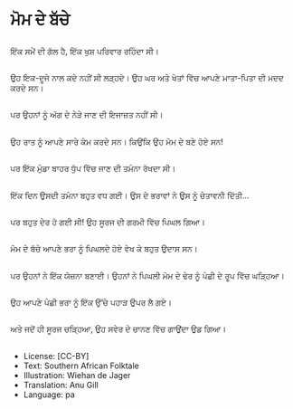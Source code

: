 # ਮੋਮ ਦੇ ਬੱਚੇ

##
ਇੱਕ ਸਮੇਂ ਦੀ ਗੱਲ ਹੈ, ਇੱਕ ਖੁਸ਼ ਪਰਿਵਾਰ ਰਹਿੰਦਾ ਸੀ।

##
ਉਹ ਇਕ-ਦੂਜੇ ਨਾਲ ਕਦੇ ਨਹੀਂ ਸੀ ਲੜ੍ਹਦੇ। ਉਹ ਘਰ ਅਤੇ ਖੇਤਾਂ ਵਿੱਚ ਆਪਣੇ ਮਾਤਾ-ਪਿਤਾ ਦੀ ਮਦਦ ਕਰਦੇ ਸਨ।

##
ਪਰ ਉਹਨਾਂ ਨੂੰ ਅੱਗ ਦੇ ਨੇੜੇ ਜਾਣ ਦੀ ਇਜਾਜ਼ਤ ਨਹੀਂ ਸੀ।

##
ਉਹ ਰਾਤ ਨੂੰ ਆਪਣੇ ਸਾਰੇ ਕੰਮ ਕਰਦੇ ਸਨ। ਕਿਉਂਕਿ ਉਹ ਮੋਮ ਦੇ ਬਣੇ ਹੋਏ ਸਨ!

##
ਪਰ ਇੱਕ ਮੁੰਡਾ ਬਾਹਰ ਧੁੱਪ ਵਿੱਚ ਜਾਣ ਦੀ ਤਮੰਨਾ ਰੱਖਦਾ ਸੀ।

##
ਇੱਕ ਦਿਨ ਉਸਦੀ ਤਮੰਨਾ ਬਹੁਤ ਵਧ ਗਈ। ਉਸ ਦੇ ਭਰਾਵਾਂ ਨੇ ਉਸ ਨੂੰ ਚੇਤਾਵਨੀ ਦਿੱਤੀ…

##
ਪਰ ਬਹੁਤ ਦੇਰ ਹੋ ਗਈ ਸੀ! ਉਹ ਸੂਰਜ ਦੀ ਗਰਮੀ ਵਿੱਚ ਪਿਘਲ ਗਿਆ।

##
ਮੋਮ ਦੇ ਬੱਚੇ ਆਪਣੇ ਭਰਾ ਨੂੰ ਪਿਘਲਦੇ ਹੋਏ ਵੇਖ ਕੇ ਬਹੁਤ ਉਦਾਸ ਸਨ।

##
ਪਰ ਉਹਨਾਂ ਨੇ ਇੱਕ ਯੋਜ਼ਨਾ ਬਣਾਈ। ਉਹਨਾਂ ਨੇ ਪਿਘਲੀ ਮੋਮ ਦੇ ਢੇਰ ਨੂੰ ਪੰਛੀ ਦੇ ਰੂਪ ਵਿੱਚ ਘੜ੍ਹਿਆ।

##
ਉਹ ਆਪਣੇ ਪੰਛੀ ਭਰਾ ਨੂੰ ਇੱਕ ਉੱਚੇ ਪਹਾੜ ਉਪਰ ਲੈ ਗਏ।

##
ਅਤੇ ਜਦੋਂ ਹੀ ਸੂਰਜ ਚੜ੍ਹਿਆ, ਉਹ ਸਵੇਰ ਦੇ ਚਾਨਣ ਵਿੱਚ ਗਾਉਂਦਾ ਉਡ ਗਿਆ।

##
* License: [CC-BY]
* Text: Southern African Folktale
* Illustration: Wiehan de Jager
* Translation: Anu Gill
* Language: pa
